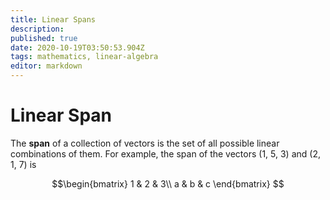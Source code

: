 ```yaml
---
title: Linear Spans
description: 
published: true
date: 2020-10-19T03:50:53.904Z
tags: mathematics, linear-algebra
editor: markdown
---
```


# Linear Span
The **span** of a collection of vectors is the set of all possible linear combinations of them. For example, the span of the vectors (1, 5, 3) and (2, 1, 7) is 

$$\begin{bmatrix}
1 & 2 & 3\\
a & b & c
\end{bmatrix} $$
